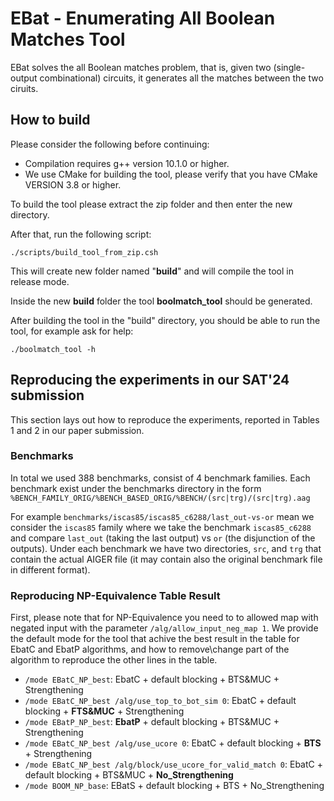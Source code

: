 # EBat - Enumerating All Boolean Matches Tool

EBat solves the all Boolean matches problem, that is, given two (single-output combinational) circuits, it generates all the matches between the two ciruits.


## How to build

Please consider the following before continuing: 
- Compilation requires g++ version 10.1.0 or higher.
- We use CMake for building the tool, please verify that you have CMake VERSION 3.8 or higher.

To build the tool please extract the zip folder and then enter the new directory.

After that, run the following script:

```
./scripts/build_tool_from_zip.csh
```

This will create new folder named "**build**" and will compile the tool in release mode.

Inside the new **build** folder the tool **boolmatch_tool** should be generated.

After building the tool in the "build" directory, you should be able to run the tool, for example ask for help:

```
./boolmatch_tool -h
```

## Reproducing the experiments in our SAT'24 submission

This section lays out how to reproduce the experiments, reported in Tables 1 and 2 in our paper submission.

### Benchmarks

In total we used 388 benchmarks, consist of 4 benchmark families.
Each benchmark exist under the benchmarks directory in the form `%BENCH_FAMILY_ORIG/%BENCH_BASED_ORIG/%BENCH/(src|trg)/(src|trg).aag`

For example `benchmarks/iscas85/iscas85_c6288/last_out-vs-or` mean we consider  the `iscas85` family where we take the benchmark `iscas85_c6288` and compare `last_out` (taking the last output) vs  `or` (the disjunction of the outputs).
Under each benchmark we have two directories, `src`, and `trg` that contain the actual AIGER file (it may contain also the original benchmark file in different format).


### Reproducing NP-Equivalence Table Result

First, please note that for NP-Equivalence you need to to allowed map with negated input with the parameter `/alg/allow_input_neg_map 1`.
We provide the default mode for the tool that achive the best result in the table for EbatC and EbatP algorithms, and how to remove\change part of the algorithm to reproduce the other lines in the table.

- `/mode EBatC_NP_best`: EbatC + default blocking + BTS&MUC + Strengthening
- `/mode EBatC_NP_best /alg/use_top_to_bot_sim 0`: EbatC + default blocking + **FTS&MUC** + Strengthening
- `/mode EBatP_NP_best`: **EbatP** + default blocking + BTS&MUC + Strengthening
- `/mode EBatC_NP_best /alg/use_ucore 0`: EbatC + default blocking + **BTS** + Strengthening
- `/mode EBatC_NP_best /alg/block/use_ucore_for_valid_match 0`: EbatC + default blocking + BTS&MUC + **No_Strengthening**
- `/mode BOOM_NP_base`: EBatS + default blocking + BTS + No_Strengthening